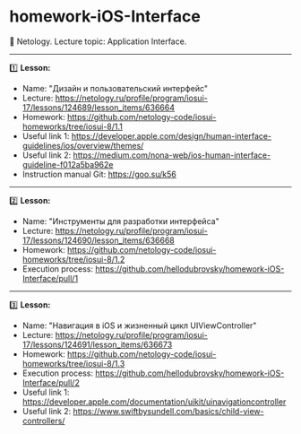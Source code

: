 # homework-iOS-Interface
🔹 Netology. Lecture topic: Application Interface.
____
1️⃣ **Lesson:**
- Name: "Дизайн и пользовательский интерфейс"
- Lecture: https://netology.ru/profile/program/iosui-17/lessons/124689/lesson_items/636664
- Homework: https://github.com/netology-code/iosui-homeworks/tree/iosui-8/1.1
- Useful link 1: https://developer.apple.com/design/human-interface-guidelines/ios/overview/themes/
- Useful link 2: https://medium.com/nona-web/ios-human-interface-guideline-f012a5ba962e
- Instruction manual Git: https://goo.su/k56
____
2️⃣ **Lesson:**
- Name: "Инструменты для разработки интерфейса"
- Lecture: https://netology.ru/profile/program/iosui-17/lessons/124690/lesson_items/636668
- Homework: https://github.com/netology-code/iosui-homeworks/tree/iosui-8/1.2
- Execution process: https://github.com/hellodubrovsky/homework-iOS-Interface/pull/1
____
3️⃣ **Lesson:**
- Name: "Навигация в iOS и жизненный цикл UIViewController"
- Lecture: https://netology.ru/profile/program/iosui-17/lessons/124691/lesson_items/636673
- Homework: https://github.com/netology-code/iosui-homeworks/tree/iosui-8/1.3
- Execution process: https://github.com/hellodubrovsky/homework-iOS-Interface/pull/2
- Useful link 1: https://developer.apple.com/documentation/uikit/uinavigationcontroller
- Useful link 2: https://www.swiftbysundell.com/basics/child-view-controllers/

